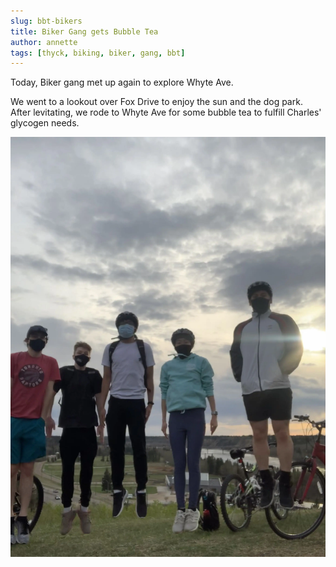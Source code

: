 ```yaml
---
slug: bbt-bikers
title: Biker Gang gets Bubble Tea
author: annette
tags: [thyck, biking, biker, gang, bbt]
---
```


Today, Biker gang met up again to explore Whyte Ave.

<!--truncate-->

We went to a lookout over Fox Drive to enjoy the sun and the dog park. After levitating, we rode to Whyte Ave for some bubble tea to fulfill Charles' glycogen needs.

![Biker-Gang](/img/blog/levitating.webp)
